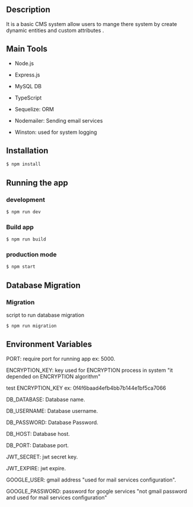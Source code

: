 ## Description

It is a basic CMS system allow users to mange there system by create dynamic entities and custom attributes .

## Main Tools

- Node.js

- Express.js

- MySQL DB

- TypeScript

- Sequelize: ORM

- Nodemailer: Sending email services

- Winston: used for system logging

## Installation

```bash
$ npm install
```

## Running the app

### development

```bash
$ npm run dev
```

### Build app

```bash
$ npm run build
```

### production mode

```bash
$ npm start
```

## Database Migration

### Migration

script to run database migration

```bash
$ npm run migration
```

## Environment Variables

PORT: require port for running app ex: 5000.

ENCRYPTION_KEY: key used for ENCRYPTION process in system "it depended on ENCRYPTION algorithm"

test ENCRYPTION_KEY ex: 0f4f6baad4efb4bb7b144e1bf5ca7066

DB_DATABASE: Database name.

DB_USERNAME: Database username.

DB_PASSWORD: Database Password.

DB_HOST: Database host.

DB_PORT: Database port.

JWT_SECRET: jwt secret key.

JWT_EXPIRE: jwt expire.

GOOGLE_USER: gmail address "used for mail services configuration".

GOOGLE_PASSWORD: password for google services "not gmail password and used for mail services configuration"
